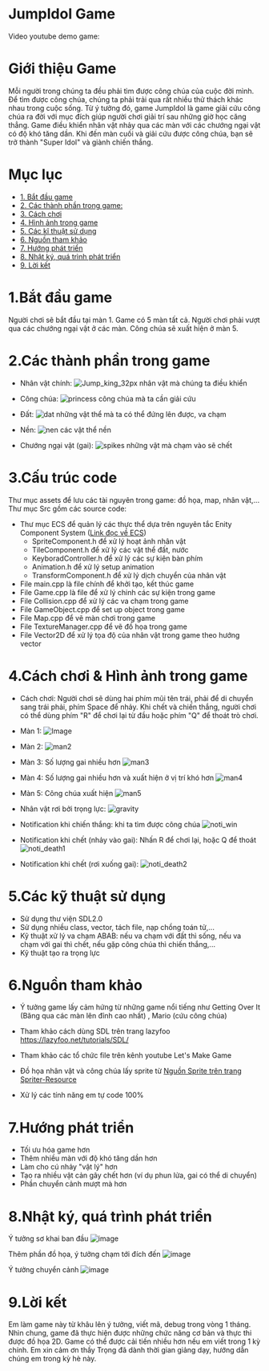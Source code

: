 # JumpIdol Game

Video youtube demo game: 

# Giới thiệu Game

Mỗi người trong chúng ta đều phải tìm được công chúa của cuộc đời mình. Để tìm được công chúa, chúng ta phải trải qua rất nhiều thử thách khác nhau trong cuộc sống. Từ ý tưởng đó, game JumpIdol là game giải cứu công chúa ra đời với mục đích giúp người chơi giải trí sau những giờ học căng thẳng. Game điều khiển nhân vật nhảy qua các màn với các chướng ngại vật có độ khó tăng dần. Khi đến màn cuối và giải cứu được công chúa, bạn sẽ trở thành "Super Idol" và giành chiến thắng.

# Mục lục

- [1. Bắt đầu game](#1-Bắt-đầu-game)
- [2. Các thành phần trong game:](#2.Các-thành-phần-trong-game)
- [3. Cách chơi](#3-cách-chơi)
- [4. Hình ảnh trong game](#4-hình-ảnh-trong-game)
- [5. Các kĩ thuật sử dụng](#5-các-kĩ-thuật-sử-dụng)
- [6. Nguồn tham khảo](#6-nguồn-tham-khảo)
- [7. Hướng phát triển](#7-hướng-phát-triển)
- [8. Nhật ký, quá trình phát triển](#8-Nhật-ký-quá-trình-phát-triển)
- [9. Lời kết](#9-Lời-kết)


# 1.Bắt đầu game

Người chơi sẽ bắt đầu tại màn 1. Game có 5 màn tất cả. Người chơi phải vượt qua các chướng ngại vật ở các màn. Công chúa sẽ xuất hiện ở màn 5.

# 2.Các thành phần trong game

- Nhân vật chính: ![Jump_king_32px](https://github.com/user-attachments/assets/2391edea-a73e-4901-b92d-e04a35b77619) nhân vật mà chúng ta điều khiển

- Công chúa: ![princess](https://github.com/user-attachments/assets/823c5086-21c8-4ada-b96a-79ab14ba3138) công chúa mà ta cần giải cứu

- Đất: ![dat](https://github.com/user-attachments/assets/b30aa76b-016a-4a9e-b233-e41e9184d98c) những vật thể mà ta có thể đứng lên được, va chạm

- Nền: ![nen](https://github.com/user-attachments/assets/b4c4fda1-3ccd-4d44-a421-8fa3d44be8de)  các vật thể nền

- Chướng ngại vật (gai): ![spikes](https://github.com/user-attachments/assets/4becad23-262a-46f9-8eee-2221a85f2f8f) những vật mà chạm vào sẽ chết

# 3.Cấu trúc code  

Thư mục assets để lưu các tài nguyên trong game: đồ họa, map, nhân vật,...
Thư mục Src gồm các source code:
- Thư mục ECS để quản lý các thực thể dựa trên nguyên tắc Enity Component System ([Link đọc về ECS](https://www.google.com/url?sa=t&rct=j&q=&esrc=s&source=web&cd=&cad=rja&uact=8&ved=2ahUKEwi65s61wfuHAxUM5DQHHXfkCsgQFnoECBgQAw&url=https%3A%2F%2Fen.wikipedia.org%2Fwiki%2FEntity_component_system&usg=AOvVaw02h3nWP6I8lGnv9KjrXXU3&opi=89978449))
    + SpriteComponent.h để xử lý hoạt ảnh nhân vật
    + TileComponent.h để xử lý các vật thể đất, nước
    + KeyboradController.h để xử lý các sự kiện bàn phím
    + Animation.h để xử lý setup animation
    + TransformComponent.h để xử lý dịch chuyển của nhân vật
- File main.cpp là file chính để khởi tạo, kết thúc game
- File Game.cpp là file để xử lý chinh các sự kiện trong game
- File Collision.cpp để xử lý các va chạm trong game
- File GameObject.cpp để set up object trong game
- File Map.cpp để vẽ màn chơi trong game
- File TextureManager.cpp để vẽ đồ họa trong game
- File Vector2D để xử lý tọa độ của nhân vật trong game theo hướng vector

# 4.Cách chơi & Hình ảnh trong game

- Cách chơi: Người chơi sẽ dùng hai phím mũi tên trái, phải để di chuyển sang trái phải, phím Space để nhảy. Khi chết và chiến thắng, người chơi có thể dùng phím "R" để chơi lại từ đầu hoặc phím "Q" để thoát trò chơi.

- Màn 1: 
![Image](https://github.com/user-attachments/assets/1269d4c2-605f-438d-892b-b4255c363c34)

- Màn 2: 
![man2](https://github.com/user-attachments/assets/a9579c9d-29dc-4ba4-8074-cf0b7579297c)

- Màn 3: Số lượng gai nhiều hơn
![man3](https://github.com/user-attachments/assets/af70cdf1-3c2b-4270-9843-9cf9dfb68ba0)

- Màn 4: Số lượng gai nhiều hơn và xuất hiện ở vị trí khó hơn
 ![man4](https://github.com/user-attachments/assets/79e7998b-bebc-4a83-a04f-353d7e43cdcd)

- Màn 5: Công chúa xuất hiện
 ![man5](https://github.com/user-attachments/assets/3189aec8-f709-4d22-adee-38786a20a4a8)


- Nhân vật rơi bởi trọng lực: 
![gravity](https://github.com/user-attachments/assets/5df19f34-a191-4fca-bea2-e5c9f763ebba)


- Notification khi chiến thắng: khi ta tìm được công chúa
![noti_win](https://github.com/user-attachments/assets/cd01a098-4d94-494b-bae0-0d3f25c2d0c2)



- Notification khi chết (nhảy vào gai): Nhấn R để chơi lại, hoặc Q để thoát
![noti_death1](https://github.com/user-attachments/assets/bcf06d3e-ada5-4755-8e74-cc91954c98dd)

- Notification khi chết (rơi xuống gai):
![noti_death2](https://github.com/user-attachments/assets/1f3539f2-2ce0-43dd-b833-21a1ed9456b4)



# 5.Các kỹ thuật sử dụng

- Sử dụng thư viện SDL2.0
- Sử dụng nhiều class, vector, tách file, nạp chồng toán tử,...
- Kỹ thuật xử lý va chạm ABAB: nếu va chạm với đất thì sống, nếu va chạm với gai thì chết, nếu gặp công chúa thì chiến thắng,...
- Kỹ thuật tạo ra trọng lực

# 6.Nguồn tham khảo

- Ý tưởng game lấy cảm hứng từ những game nổi tiếng như Getting Over It (Băng qua các màn lên đỉnh cao nhất) , Mario (cứu công chúa)

- Tham khảo cách dùng SDL trên trang lazyfoo https://lazyfoo.net/tutorials/SDL/

- Tham khảo các tổ chức file trên kênh youtube Let's Make Game

- Đồ họa nhân vật và công chúa lấy sprite từ [Nguồn Sprite trên trang Spriter-Resource](https://www.spriters-resource.com/fullview/121682/)

- Xử lý các tính năng em tự code 100%

# 7.Hướng phát triển
- Tối ưu hóa game hơn
- Thêm nhiều màn với độ khó tăng dần hơn
- Làm cho cú nhảy "vật lý" hơn
- Tạo ra nhiều vật cản gây chết hơn (ví dụ phun lửa, gai có thể di chuyển)
- Phần chuyển cảnh mượt mà hơn



# 8.Nhật ký, quá trình phát triển
Ý tưởng sơ khai ban đầu
![image](https://github.com/user-attachments/assets/70ef4679-051c-471a-9f80-e6600645b67f)

Thêm phần đồ họa, ý tưởng chạm tới đích đến
![image](https://github.com/user-attachments/assets/2ff6e4c7-ae8a-402b-88f6-bbdbb1315ae8)

Ý tưởng chuyển cảnh
![image](https://github.com/user-attachments/assets/65942a89-618e-4049-85cd-cf8c5080fb63)

# 9.Lời kết
Em làm game này từ khâu lên ý tưởng, viết mã, debug trong vòng 1 tháng. Nhìn chung, game đã thực hiện được những chức năng cơ bản và thực thi được đồ họa 2D. Game có thể được cải tiến nhiều hơn nếu em viết trong 1 kỳ chính. Em xin cảm ơn thầy Trọng đã dành thời gian giảng dạy, hướng dẫn chúng em trong kỳ hè này. 